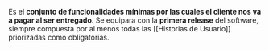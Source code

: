 Es el **conjunto de funcionalidades mínimas por las cuales el cliente nos va a pagar al ser entregado**. Se equipara con la **primera release** del software, siempre compuesta por al menos todas las [[Historias de Usuario]] priorizadas como obligatorias.
